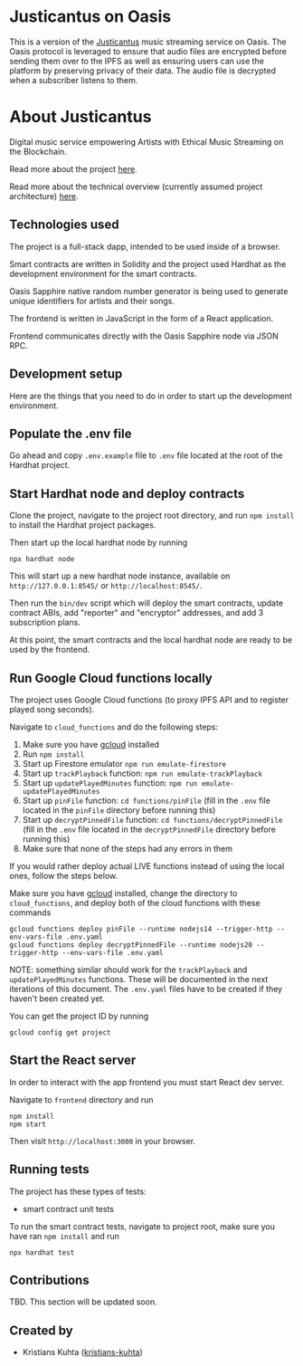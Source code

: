 # Justicantus on Oasis
This is a version of the [Justicantus](https://github.com/kristians-kuhta/justicantus) music streaming service on Oasis.
The Oasis protocol is leveraged to ensure that audio files are encrypted before sending them over to the IPFS as well
as ensuring users can use the platform by preserving privacy of their data.
The audio file is decrypted when a subscriber listens to them.

# About Justicantus
Digital music service empowering Artists with Ethical Music Streaming on the Blockchain.

Read more about the project [here](docs/about_justicantus.md).

Read more about the technical overview (currently assumed project architecture) [here](docs/technical_overview.md).

## Technologies used
The project is a full-stack dapp, intended to be used inside of a browser.

Smart contracts are written in Solidity and the project used Hardhat as the development environment for the smart contracts.

Oasis Sapphire native random number generator is being used to generate unique identifiers for artists and their songs.

The frontend is written in JavaScript in the form of a React application.

Frontend communicates directly with the Oasis Sapphire node via JSON RPC.

## Development setup

Here are the things that you need to do in order to start up the development environment.

## Populate the .env file

Go ahead and copy `.env.example` file to `.env` file located at the root of the Hardhat project.

## Start Hardhat node and deploy contracts
Clone the project, navigate to the project root directory, and run `npm install` to install the Hardhat project packages.

Then start up the local hardhat node by running

```shell
npx hardhat node
```

This will start up a new hardhat node instance, available on `http://127.0.0.1:8545/` or `http://localhost:8545/`.

Then run the `bin/dev` script which will deploy the smart contracts, update contract ABIs, add "reporter" and "encryptor" addresses, and add 3 subscription plans.

At this point, the smart contracts and the local hardhat node are ready to be used by the frontend.

## Run Google Cloud functions locally

The project uses Google Cloud functions (to proxy IPFS API and to register played song seconds).

Navigate to `cloud_functions` and do the following steps:
1. Make sure you have [gcloud](https://cloud.google.com/sdk/docs/install) installed
2. Run `npm install`
3. Start up Firestore emulator `npm run emulate-firestore`
4. Start up `trackPlayback` function: `npm run emulate-trackPlayback`
5. Start up `updatePlayedMinutes` function: `npm run emulate-updatePlayedMinutes`
6. Start up `pinFile` function: `cd functions/pinFile` (fill in the `.env` file located in the `pinFile` directory before running this)
7. Start up `decryptPinnedFile` function: `cd functions/decryptPinnedFile` (fill in the `.env` file located in the `decryptPinnedFile` directory before running this)
8. Make sure that none of the steps had any errors in them

If you would rather deploy actual LIVE functions instead of using the local ones, follow the steps below.

Make sure you have [gcloud](https://cloud.google.com/sdk/docs/install) installed, change the directory to `cloud_functions`, and deploy both of the cloud functions with these commands

```
gcloud functions deploy pinFile --runtime nodejs14 --trigger-http --env-vars-file .env.yaml
gcloud functions deploy decryptPinnedFile --runtime nodejs20 --trigger-http --env-vars-file .env.yaml
```

NOTE: something similar should work for the `trackPlayback` and `updatePlayedMinutes` functions.
These will be documented in the next iterations of this document.
The `.env.yaml` files have to be created if they haven't been created yet.

You can get the project ID by running

```
gcloud config get project
```

## Start the React server
In order to interact with the app frontend you must start React dev server.

Navigate to `frontend` directory and run

```
npm install
npm start
````

Then visit `http://localhost:3000` in your browser.

## Running tests
The project has these types of tests:
* smart contract unit tests

To run the smart contract tests, navigate to project root, make sure you have ran `npm install` and run
```
npx hardhat test
````

## Contributions

TBD. This section will be updated soon.

## Created by
* Kristians Kuhta ([kristians-kuhta](https://github.com/kristians-kuhta))
